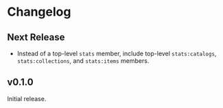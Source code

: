 # Changelog

## Next Release

- Instead of a top-level `stats` member, include top-level `stats:catalogs`, `stats:collections`, and `stats:items` members.

## v0.1.0

Initial release.
